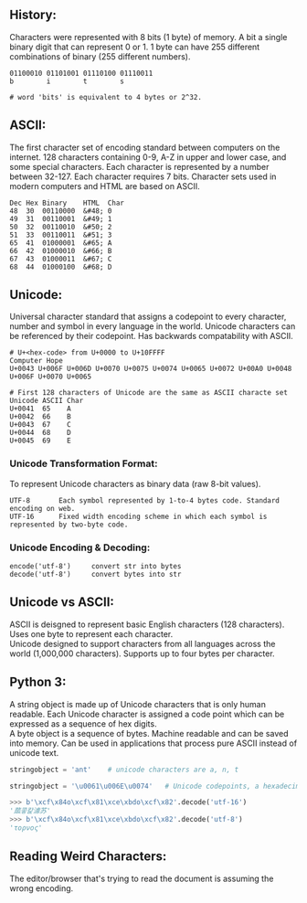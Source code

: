 ## History:
Characters were represented with 8 bits (1 byte) of memory. A bit a single binary digit that can represent 0 or 1. 1 byte can have 255 different combinations of binary (255 different numbers).
```
01100010 01101001 01110100 01110011
b        i        t        s

# word 'bits' is equivalent to 4 bytes or 2^32.
```

## ASCII:
The first character set of encoding standard between computers on the internet. 128 characters containing 0-9, A-Z in upper and lower case, and some special characters. Each character is represented by a number between 32-127. Each character requires 7 bits. Character sets used in modern computers and HTML are based on ASCII.
```
Dec	Hex	Binary    HTML	Char
48	30	00110000  &#48;	0	
49	31	00110001  &#49;	1
50	32	00110010  &#50;	2	
51	33	00110011  &#51;	3
65	41	01000001  &#65;	A	 
66	42	01000010  &#66;	B	 
67	43	01000011  &#67;	C	 
68	44	01000100  &#68;	D	
```

## Unicode:
Universal character standard that assigns a codepoint to every character, number and symbol in every language in the world. Unicode characters can be referenced 
by their codepoint. Has backwards compatability with ASCII. 
```
# U+<hex-code> from U+0000 to U+10FFFF
Computer Hope
U+0043 U+006F U+006D U+0070 U+0075 U+0074 U+0065 U+0072 U+00A0 U+0048 U+006F U+0070 U+0065

# First 128 characters of Unicode are the same as ASCII characte set
Unicode ASCII Char
U+0041	65    A
U+0042	66    B
U+0043	67    C
U+0044	68    D
U+0045	69    E
```

### Unicode Transformation Format:
To represent Unicode characters as binary data (raw 8-bit values).
```
UTF-8       Each symbol represented by 1-to-4 bytes code. Standard encoding on web.
UTF-16      Fixed width encoding scheme in which each symbol is represented by two-byte code.
```

### Unicode Encoding & Decoding:
```
encode('utf-8')     convert str into bytes
decode('utf-8')     convert bytes into str
```

## Unicode vs ASCII:
ASCII is deisgned to represent basic English characters (128 characters). Uses one byte to represent each character.  
Unicode designed to support characters from all languages across the world (1,000,000 characters). Supports up to four bytes per character.

## Python 3:
A string object is made up of Unicode characters that is only human readable. Each Unicode character is assigned a code point which can be expressed as a sequence of hex digits.  
A byte object is a sequence of bytes. Machine readable and can be saved into memory. Can be used in applications that process pure ASCII instead of unicode text.
```python
stringobject = 'ant'    # unicode characters are a, n, t

stringobject = '\u0061\u006E\u0074'   # Unicode codepoints, a hexadecimal number 

>>> b'\xcf\x84o\xcf\x81\xce\xbdo\xcf\x82'.decode('utf-16')
'蓏콯캁澽苏'
>>> b'\xcf\x84o\xcf\x81\xce\xbdo\xcf\x82'.decode('utf-8')
'τoρνoς'
```

## Reading Weird Characters:
The editor/browser that's trying to read the document is assuming the wrong encoding.
